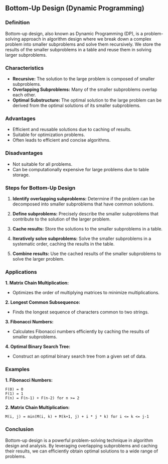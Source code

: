 ## Bottom-Up Design (Dynamic Programming)

### Definition

Bottom-up design, also known as Dynamic Programming (DP), is a problem-solving approach in algorithm design where we break down a complex problem into smaller subproblems and solve them recursively. We store the results of the smaller subproblems in a table and reuse them in solving larger subproblems. 


### Characteristics

- **Recursive:** The solution to the large problem is composed of smaller subproblems.
- **Overlapping Subproblems:** Many of the smaller subproblems overlap each other.
- **Optimal Substructure:** The optimal solution to the large problem can be derived from the optimal solutions of its smaller subproblems.


### Advantages

- Efficient and reusable solutions due to caching of results.
- Suitable for optimization problems.
- Often leads to efficient and concise algorithms.


### Disadvantages

- Not suitable for all problems.
- Can be computationally expensive for large problems due to table storage.


### Steps for Bottom-Up Design

1. **Identify overlapping subproblems:** Determine if the problem can be decomposed into smaller subproblems that have common solutions.


2. **Define subproblems:** Precisely describe the smaller subproblems that contribute to the solution of the larger problem.


3. **Cache results:** Store the solutions to the smaller subproblems in a table.


4. **Iteratively solve subproblems:** Solve the smaller subproblems in a systematic order, caching the results in the table.


5. **Combine results:** Use the cached results of the smaller subproblems to solve the larger problem.


### Applications

**1. Matrix Chain Multiplication:** 
- Optimizes the order of multiplying matrices to minimize multiplications.


**2. Longest Common Subsequence:** 
- Finds the longest sequence of characters common to two strings.


**3. Fibonacci Numbers:** 
- Calculates Fibonacci numbers efficiently by caching the results of smaller subproblems.


**4. Optimal Binary Search Tree:** 
- Construct an optimal binary search tree from a given set of data.


### Examples

**1. Fibonacci Numbers:**

```
F(0) = 0
F(1) = 1
F(n) = F(n-1) + F(n-2) for n >= 2
```

**2. Matrix Chain Multiplication:**

```
M(i, j) = min(M(i, k) + M(k+1, j) + i * j * k) for i <= k <= j-1
```


### Conclusion

Bottom-up design is a powerful problem-solving technique in algorithm design and analysis. By leveraging overlapping subproblems and caching their results, we can efficiently obtain optimal solutions to a wide range of problems.